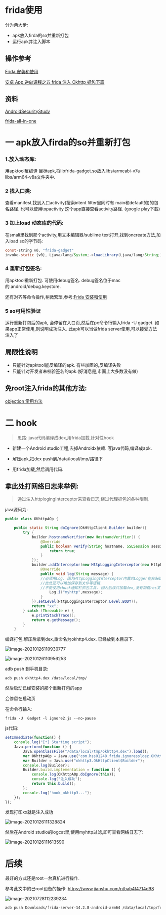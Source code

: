 # frida使用

分为两大步:

* apk放入firda的so并重新打包
* 运行apk并注入脚本

## 操作参考

[Frida 安装和使用](https://www.jianshu.com/p/bab4f4714d98)

[安卓 App 逆向课程之五 frida 注入 Okhttp 抓包下篇](https://cloud.tencent.com/developer/article/1669631)

## 资料

[AndroidSecurityStudy](https://github.com/r0ysue/AndroidSecurityStudy)

[frida-all-in-one](https://github.com/hookmaster/frida-all-in-one)



# 一 apk放入firda的so并重新打包

### 1.放入动态库:

用apktool反编译 目标apk,将libfrida-gadget.so放入libs/armeabi-v7a    libs/arm64-v8a文件夹中.

### 2 找入口类:

查看manifest,找到入口activity(搜索intent filter里同时有 main和default的)的包名路径.   也可以使用topactivity  这个app直接查看activity路径. (google play下载)

### 3 加上load 动态库的代码:

在smali里找到那个activity,用文本编辑器/sublime text打开,找到oncreate方法,加入load so的字节码:

```java
const-string v0, "frida-gadget"
invoke-static {v0}, Ljava/lang/System;->loadLibrary(Ljava/lang/String;)V
```

### 4 重新打包签名:

用apktool重新打包. 可使用debug签名. debug签名位于mac的.android/debug.keystore.

还有对齐等命令操作,稍微繁琐,参考:[Frida 安装和使用](https://www.jianshu.com/p/bab4f4714d98)



### 5 so可用性验证

运行重新打包后的apk, 会停留在入口页,然后在pc命令行输入frida -U gadget.
如果app正常使用,则说明成功注入. 此apk可以当做frida server使用,可以接受方法注入了

## 局限性说明

* 只能针对apktool能反编译的apk. 有些加固的,反编译失败
* 只能针对开发者未校验签名的apk.(好消息是,市面上大多数没有做)

## 免root注入frida的其他方法:

[objection 常用方法](https://www.zhangkunzhi.com/index.php/archives/328/)



# 二 hook

> 思路: java代码编译成dex,用frida加载,针对性hook

* 新建一个Android studio工程,去掉Androidx依赖. 写java代码,编译成apk.

* 解压apk,把dex push到/data/local/tmp/路径下

* 用frida加载,然后调用代码.



## 拿此处打网络日志来举例:

>  通过注入httplogingInterceptor来查看日志,绕过代理抓包的各种限制.

java源码为:

```java
public class OKhttpAOp {

    public static String doIgnore(OkHttpClient.Builder builder){
        try {
            builder.hostnameVerifier(new HostnameVerifier() {
                @Override
                public boolean verify(String hostname, SSLSession session) {
                    return true;
                }
            });
            builder.addInterceptor(new HttpLoggingInterceptor(new HttpLoggingInterceptor.Logger() {
                @Override
                public void log(String message) {
                //必须用Log. 因为HttpLoggingInterceptor内置的Logger在非debug时不打印.
                //此处还可以增加保存到文件等逻辑.
                //不能使用chuck通知栏抓包工具. 因为后续只加载dex,没有加载res文件.
                    Log.i("myhttp",message);
                }
            }).setLevel(HttpLoggingInterceptor.Level.BODY));
            return "xx";
        } catch (Throwable e) {
            e.printStackTrace();
            return e.getMessage();
        }
    }
```

编译打包,解压后拿到dex,重命名为okhttp4.dex. 已经放到本目录下.

![image-20210126110930777](https://gitee.com/hss012489/picbed/raw/master/picgo/1611630576013-image-20210126110930777.jpg)

![image-20210126110956253](https://gitee.com/hss012489/picbed/raw/master/picgo/1611630596289-image-20210126110956253.jpg)

adb push 到手机目录:

```shell
adb push okhttp4.dex /data/local/tmp/
```

然后启动已经安装的那个重新打包的app

会停留在启动页

在命令行输入:

```shell
frida -U  Gadget -l ignore2.js --no-pause
```

js代码:

```javascript
setImmediate(function() {
    console.log("[*] Starting script");
    Java.perform(function () {
        Java.openClassFile("/data/local/tmp/okhttp4.dex").load();
        var OKhttpAOp = Java.use("com.hss01248.frida.ignoressldez.OKhttpAOp");
        var Builder = Java.use("okhttp3.OkHttpClient$Builder");
        console.log(Builder);
        Builder.build.implementation = function () {
            console.log(OKhttpAOp.doIgnore(this));
            console.log("注入成功");
            return this.build();
        };
        console.log("hook_okhttp3...");
    });
});
```







发现打印xx就是注入成功

![image-20210126111328824](https://gitee.com/hss012489/picbed/raw/master/picgo/1611630808858-image-20210126111328824.jpg)

然后在Android studio的logcat里,使用myhttp过滤,即可查看网络日志了:

![image-20210126111613590](https://gitee.com/hss012489/picbed/raw/master/picgo/1611630973630-image-20210126111613590.jpg)





# 后续

最好的方式还是root一台真机进行操作.

参考此文中的已root设备的操作: https://www.jianshu.com/p/bab4f4714d98

![image-20210728112239234](https://gitee.com/hss012489/picbed/raw/master/picgo/1627442564444-image-20210728112239234.jpg)

```bash
adb push Downloads/frida-server-14.2.8-android-arm64 /data/local/tmp/frida-server
```